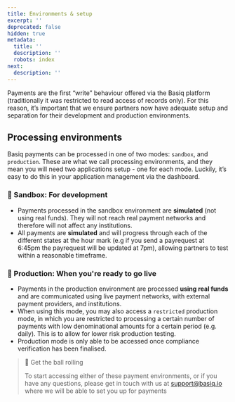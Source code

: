 ```yaml
---
title: Environments & setup
excerpt: ''
deprecated: false
hidden: true
metadata:
  title: ''
  description: ''
  robots: index
next:
  description: ''
---
```

Payments are the first “write” behaviour offered via the Basiq platform (traditionally it was restricted to read access of records only). For this reason, it’s important that we ensure partners now have adequate setup and separation for their development and production environments. 

## Processing environments

Basiq payments can be processed in one of two modes: `sandbox`, and `production`. These are what we call processing environments, and they mean you will need two applications setup - one for each mode. Luckily, it’s easy to do this in your application management via the dashboard. 

### :hammer: Sandbox: For development

* Payments processed in the sandbox environment are **simulated** (not using real funds). They will not reach real payment networks and therefore will not affect any institutions. 
* All payments are **simulated** and will progress through each of the different states at the hour mark (e.g if you send a payrequest at 6:45pm the payrequest will be updated at 7pm), allowing partners to test within a reasonable timeframe.

### :rocket: Production: When you're ready to go live

* Payments in the production environment are processed **using real funds** and are communicated using live payment networks, with external payment providers, and institutions.
* When using this mode, you may also access a `restricted` production mode, in which you are restricted to processing a certain number of payments with low denominational amounts for a certain period (e.g. daily). This is to allow for lower risk production testing. 
* Production mode is only able to be accessed once compliance verification has been finalised.

> 📘 Get the ball rolling
>
> To start accessing either of these payment environments, or if you have any questions, please get in touch with us at [support@basiq.io](mailto:support@basiq.io) where we will be able to set you up for payments
